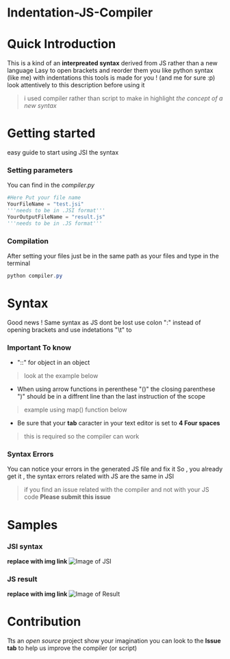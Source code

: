 # Indentation-JS-Compiler

# Quick Introduction 

This is a kind of an **interpreated syntax** derived from JS rather than a new language 
Lasy to open brackets and reorder them 
you like python syntax (like me) with indentations
this tools is made for you ! (and me for sure :p) 
look attentively to this description before using it
> i used compiler rather than script to make in highlight *the concept of a new syntax* 

# Getting started

easy guide to start using JSI the syntax

### Setting parameters

You can find in the *compiler.py*
```Python
#Here Put your file name
YourFileName = "test.jsi"
'''needs to be in .JSI format'''
YourOutputFileName = "result.js"
'''needs to be in .JS format'''
```


### Compilation

After setting your files
just be in the same path as your files and type in the terminal
```powershell
python compiler.py
```

# Syntax 

Good news ! Same syntax as JS dont be lost 
use colon ":" instead of opening brackets
and use indetations "\t" to 

### Important To know

* "::" for object in an object 
> look at the example  below

* When using arrow functions in perenthese "()" the closing parenthese ")" should be in a diffrent line than the last instruction of the scope
> example using map() function below 

* Be sure that your **tab** caracter in your text editor is set to **4 Four spaces** 
> this is required so the compiler can work

### Syntax Errors

You can notice your errors in the generated JS file and fix it 
So , you already get it , the syntax errors related with JS are the same in JSI

> if you find an issue related with the compiler and  not with your JS code 
**Please submit this issue**


# Samples
### JSI syntax
**replace with img link**
![Image of JSI](https://octodex.github.com/images/yaktocat.png)
### JS result
**replace with img link**
![Image of Result](https://octodex.github.com/images/yaktocat.png)


# Contribution 

Tts an *open source* project show your imagination
you can look to the **Issue tab** to help us improve the compiler (or script) 